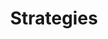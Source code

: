 ---
layout: page
title: Strategies
background_image: url('assets/img/bg-masthead.jpeg')
menus:
  header:
    title: Strategies
    weight: 2

sections:
  - type: paragraph.html
    classes: my-10
    text: >
        <p>Duke Montane Financial Inc. first listens to you and takes the time to understand your values, then discusses the numbers and the key components for what we can do using only renowned or very secure companies to achieve short and long-term wealth management.</p>
        <p>Key partners in strategies continue to evolve and are always changing, and you can trust us to broker, to be an investment allocator, and to review our of relevant information, partnerships and relationships on a constant basis.</p>
        <p>As the saying goes from Hericlitus, “change is the only constant in life.” There are times when bonds behave like equities, and there are short periods when GIC illiquidity can deliver sharp negative real returns. Your relationship with your financial planning contact should evolve with time, and you will change over time as well. We can tap into other professionals and their ability to achieve the results. For this reason brokering funds, using private wealth firms, insurance and annuities, shopping GIC rates and lending strategies, and institutional and pension money management are all what we do in securing a way to shape your future income, save for your major asset purchases, or help solve some tax inefficiencies.</p>
        <p>Access to reports and transparently providing information to you is valued to build your trust.</p>
        <p>For information specific to funds, recommendations, charting and planning future projections, please feel free to contact via phone or email and start to check out how your money can be better for you.</p>
---